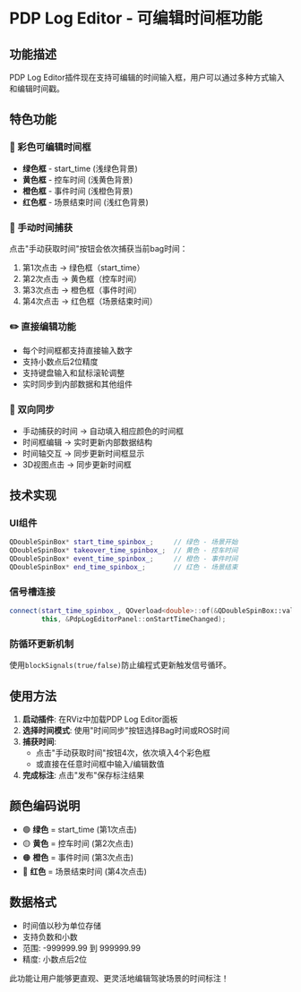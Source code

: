 # PDP Log Editor - 可编辑时间框功能

## 功能描述
PDP Log Editor插件现在支持可编辑的时间输入框，用户可以通过多种方式输入和编辑时间戳。

## 特色功能

### 🎨 彩色可编辑时间框
- **绿色框** - start_time (浅绿色背景)
- **黄色框** - 控车时间 (浅黄色背景)  
- **橙色框** - 事件时间 (浅橙色背景)
- **红色框** - 场景结束时间 (浅红色背景)

### 📝 手动时间捕获
点击"手动获取时间"按钮会依次捕获当前bag时间：
1. 第1次点击 → 绿色框（start_time）
2. 第2次点击 → 黄色框（控车时间）
3. 第3次点击 → 橙色框（事件时间）
4. 第4次点击 → 红色框（场景结束时间）

### ✏️ 直接编辑功能
- 每个时间框都支持直接输入数字
- 支持小数点后2位精度
- 支持键盘输入和鼠标滚轮调整
- 实时同步到内部数据和其他组件

### 🔄 双向同步
- 手动捕获的时间 → 自动填入相应颜色的时间框
- 时间框编辑 → 实时更新内部数据结构
- 时间轴交互 → 同步更新时间框显示
- 3D视图点击 → 同步更新时间框

## 技术实现

### UI组件
```cpp
QDoubleSpinBox* start_time_spinbox_;     // 绿色 - 场景开始
QDoubleSpinBox* takeover_time_spinbox_;  // 黄色 - 控车时间  
QDoubleSpinBox* event_time_spinbox_;     // 橙色 - 事件时间
QDoubleSpinBox* end_time_spinbox_;       // 红色 - 场景结束
```

### 信号槽连接
```cpp
connect(start_time_spinbox_, QOverload<double>::of(&QDoubleSpinBox::valueChanged), 
        this, &PdpLogEditorPanel::onStartTimeChanged);
```

### 防循环更新机制
使用`blockSignals(true/false)`防止编程式更新触发信号循环。

## 使用方法

1. **启动插件**: 在RViz中加载PDP Log Editor面板
2. **选择时间模式**: 使用"时间同步"按钮选择Bag时间或ROS时间  
3. **捕获时间**: 
   - 点击"手动获取时间"按钮4次，依次填入4个彩色框
   - 或直接在任意时间框中输入/编辑数值
4. **完成标注**: 点击"发布"保存标注结果

## 颜色编码说明
- 🟢 **绿色** = start_time (第1次点击)
- 🟡 **黄色** = 控车时间 (第2次点击)  
- 🟠 **橙色** = 事件时间 (第3次点击)
- 🔴 **红色** = 场景结束时间 (第4次点击)

## 数据格式
- 时间值以秒为单位存储
- 支持负数和小数
- 范围: -999999.99 到 999999.99
- 精度: 小数点后2位

此功能让用户能够更直观、更灵活地编辑驾驶场景的时间标注！
